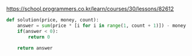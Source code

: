 https://school.programmers.co.kr/learn/courses/30/lessons/82612

```python
def solution(price, money, count):
    answer = sum(price * [i for i in range(1, count + 1)]) - money
    if(answer < 0):
        return 0
    
    return answer
```